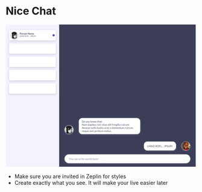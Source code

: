 # Nice Chat

![Preview](./public/preview.png)

- Make sure you are invited in Zeplin for styles
- Create exactly what you see. It will make your live easier later
